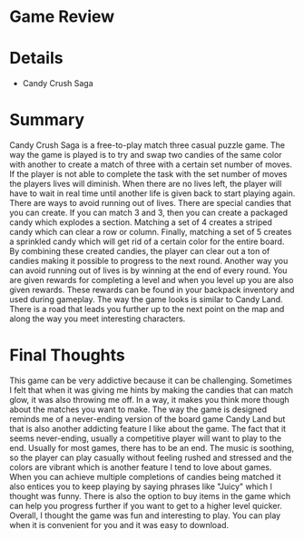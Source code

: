 # Game Review 
# Details 
- Candy Crush Saga
# Summary
Candy Crush Saga is a free-to-play match three casual puzzle game. The way the game is played is to try and swap two candies of the same 
color with another to create a match of three with a certain set number of moves. If the player is not able to complete the task with the 
set number of moves the players lives will diminish. When there are no lives left, the player will have to wait in real time until another 
life is given back to start playing again. There are ways to avoid running out of lives. There are special candies that you can create. If 
you can match 3 and 3, then you can create a packaged candy which explodes a section. Matching a set of 4 creates a striped candy 
which can clear a row or column. Finally, matching a set of 5 creates a sprinkled candy which will get rid of a certain color for the 
entire board. 
By combining these created candies, the player can clear out a ton of candies making it possible to progress to the
next round. Another way you can avoid running out of lives is by winning at the end of every round. You are given rewards for completing a 
level and when you level up you are also given rewards. These rewards can be found in your backpack inventory and used during gameplay. 
The way the game looks is similar to Candy Land. There is a road that leads you further up to the next point on the map and along the way 
you meet interesting characters. 
# Final Thoughts
This game can be very addictive because it can be challenging. Sometimes I felt that when it was giving me hints by making the candies
that can match glow, it was also throwing me off. In a way, it makes you think more though about the matches you want to make. The way the 
game is designed reminds me of a never-ending version of the board game Candy Land but that is also another addicting feature I like about 
the game. The fact that it seems never-ending, usually a competitive player will want to play to the end. Usually for most games,
there has to be an end. The music is soothing, so the player can play casually without feeling rushed and stressed and the colors are 
vibrant which is another feature I tend to love about games. When you can achieve multiple completions of candies being matched it 
also entices you to keep playing by saying phrases like "Juicy" which I thought was funny. There is also the option to buy items in the 
game which can help you progress further if you want to get to a higher level quicker. Overall, I thought the game was fun and 
interesting to play. You can play when it is convenient for you and it was easy to download. 
